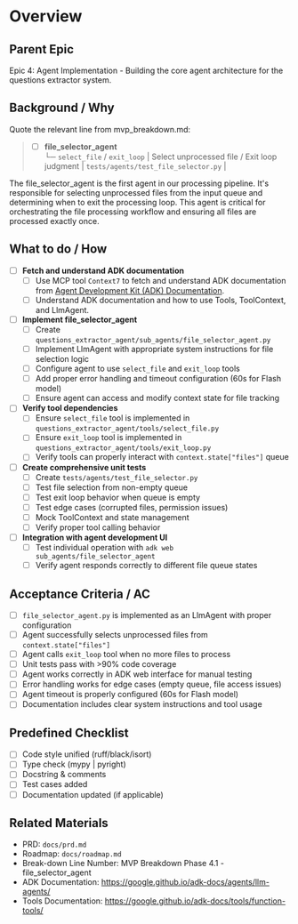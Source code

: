# Overview

## Parent Epic

Epic 4: Agent Implementation - Building the core agent architecture for the questions extractor system.

## Background / Why

Quote the relevant line from mvp_breakdown.md:
> - [ ] **file_selector_agent** <br>└─ `select_file` / `exit_loop` | Select unprocessed file / Exit loop judgment | `tests/agents/test_file_selector.py` |

The file_selector_agent is the first agent in our processing pipeline. It's responsible for selecting unprocessed files from the input queue and determining when to exit the processing loop. This agent is critical for orchestrating the file processing workflow and ensuring all files are processed exactly once.

## What to do / How

- [ ] **Fetch and understand ADK documentation**
  * [ ] Use MCP tool `Context7` to fetch and understand ADK documentation from [Agent Development Kit (ADK) Documentation](https://google.github.io/adk-docs/).
  * [ ] Understand ADK documentation and how to use Tools, ToolContext, and LlmAgent.
- [ ] **Implement file_selector_agent**
  * [ ] Create `questions_extractor_agent/sub_agents/file_selector_agent.py`
  * [ ] Implement LlmAgent with appropriate system instructions for file selection logic
  * [ ] Configure agent to use `select_file` and `exit_loop` tools
  * [ ] Add proper error handling and timeout configuration (60s for Flash model)
  * [ ] Ensure agent can access and modify context state for file tracking
- [ ] **Verify tool dependencies**
  * [ ] Ensure `select_file` tool is implemented in `questions_extractor_agent/tools/select_file.py`
  * [ ] Ensure `exit_loop` tool is implemented in `questions_extractor_agent/tools/exit_loop.py`
  * [ ] Verify tools can properly interact with `context.state["files"]` queue
- [ ] **Create comprehensive unit tests**
  * [ ] Create `tests/agents/test_file_selector.py`
  * [ ] Test file selection from non-empty queue
  * [ ] Test exit loop behavior when queue is empty
  * [ ] Test edge cases (corrupted files, permission issues)
  * [ ] Mock ToolContext and state management
  * [ ] Verify proper tool calling behavior
- [ ] **Integration with agent development UI**
  * [ ] Test individual operation with `adk web sub_agents/file_selector_agent`
  * [ ] Verify agent responds correctly to different file queue states

## Acceptance Criteria / AC

- [ ] `file_selector_agent.py` is implemented as an LlmAgent with proper configuration
- [ ] Agent successfully selects unprocessed files from `context.state["files"]`
- [ ] Agent calls `exit_loop` tool when no more files to process
- [ ] Unit tests pass with >90% code coverage
- [ ] Agent works correctly in ADK web interface for manual testing
- [ ] Error handling works for edge cases (empty queue, file access issues)
- [ ] Agent timeout is properly configured (60s for Flash model)
- [ ] Documentation includes clear system instructions and tool usage

## Predefined Checklist

- [ ] Code style unified (ruff/black/isort)
- [ ] Type check (mypy | pyright)
- [ ] Docstring & comments
- [ ] Test cases added
- [ ] Documentation updated (if applicable)

## Related Materials

- PRD: `docs/prd.md`
- Roadmap: `docs/roadmap.md`
- Break-down Line Number: MVP Breakdown Phase 4.1 - file_selector_agent
- ADK Documentation: https://google.github.io/adk-docs/agents/llm-agents/
- Tools Documentation: https://google.github.io/adk-docs/tools/function-tools/